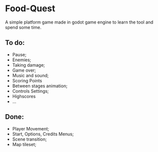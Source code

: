 # Food-Quest
A simple platform game made in godot game engine to learn the tool and spend some time.

## To do:
* Pause;
* Enemies;
* Taking damage;
* Game over;
* Music and sound;
* Scoring Points
* Between stages animation;
* Controls Settings;
* Highscores
* ...

## Done:
* Player Movement;
* Start, Options, Credits Menus;
* Scene transition;
* Map tileset;
